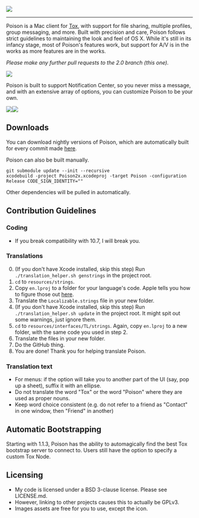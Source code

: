 
![](http://vexx.us/Images/poison1.png)
***
Poison is a Mac client for [Tox](https://github.com/irungentoo/ProjecTox-Core), with support for file sharing, multiple profiles, group messaging, and more. Built with precision and care, Poison follows strict guidelines to maintaining the look and feel of OS X. While it's still in its infancy stage, most of Poison's features work, but support for A/V is in the works as more features are in the works.

*Please make any further pull requests to the 2.0 branch (this one).*




![](http://vexx.us/Examples/Poison/lady_stoneheart.png)


Poison is built to support Notification Center, so you never miss a message, and with an extensive array of options, you can customize Poison to be your own.

<img src="http://vexx.us/Images/notification-group.png"><img src="http://vexx.us/Images/notification-online.png">





## Downloads

You can download nightly versions of Poison, which are automatically built for every commit made  [here](http://jenkins.tox.im/job/Poison2_OSX/lastSuccessfulBuild/artifact/poison/release.zip).

Poison can also be built manually.
```
git submodule update --init --recursive
xcodebuild -project Poison2x.xcodeproj -target Poison -configuration Release CODE_SIGN_IDENTITY=""
```
Other dependencies will be pulled in automatically.

## Contribution Guidelines
### Coding
* If you break compatibility with 10.7, I will break you.

### Translations
0. (If you don't have Xcode installed, skip this step) Run
   `./translation_helper.sh genstrings` in the project root.
1. `cd` to `resources/strings`.
2. Copy `en.lproj` to a folder for your language's code. Apple tells you
   how to figure those out [here](https://developer.apple.com/library/mac/documentation/macosx/conceptual/bpinternational/Articles/LanguageDesignations.html).
3. Translate the `Localizable.strings` file in your new folder.
4. (If you don't have Xcode installed, skip this step) Run
   `./translation_helper.sh update` in the project root. It might spit out some
   warnings, just ignore them.
5. `cd` to `resources/interfaces/TL/strings`. Again, copy `en.lproj` to a new
   folder, with the same code you used in step 2.
6. Translate the files in your new folder.
7. Do the GitHub thing.
8. You are done! Thank you for helping translate Poison.

### Translation text

- For menus: if the option will take you to another part of the UI (say, pop up a sheet), suffix it with an ellipse.
- Do not translate the word "Tox" or the word "Poison" where they are used as proper nouns.
- Keep word choice consistent (e.g. do not refer to a friend as "Contact" in one window,
  then "Friend" in another)

## Automatic Bootstrapping
Starting with 1.1.3, Poison has the ability to automagically find the best Tox bootstrap server to connect to.
Users still have the option to specify a custom Tox Node.

## Licensing

* My code is licensed under a BSD 3-clause license. Please see LICENSE.md.
* However, linking to other projects causes this to actually be GPLv3.
* Images assets are free for you to use, except the icon.

